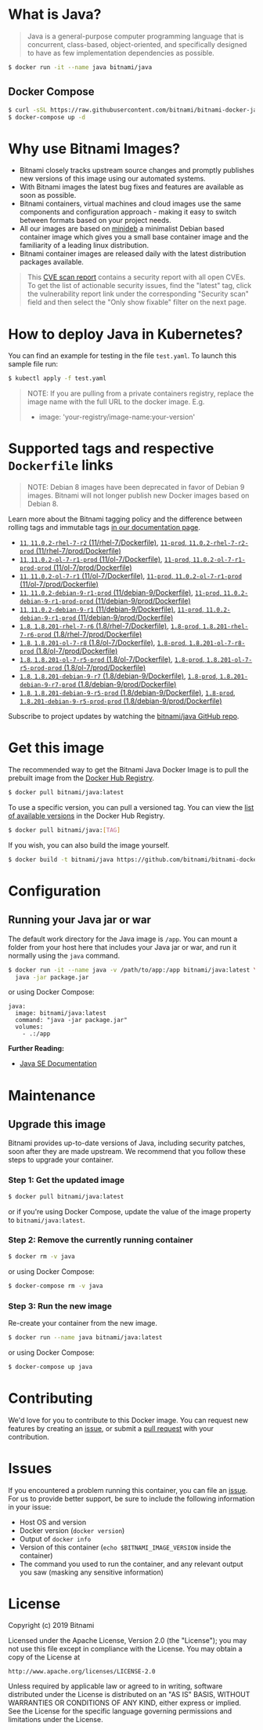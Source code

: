 # What is Java?

> Java is a general-purpose computer programming language that is concurrent, class-based, object-oriented, and specifically designed to have as few implementation dependencies as possible.

```bash
$ docker run -it --name java bitnami/java
```

## Docker Compose

```bash
$ curl -sSL https://raw.githubusercontent.com/bitnami/bitnami-docker-java/master/docker-compose.yml > docker-compose.yml
$ docker-compose up -d
```

# Why use Bitnami Images?

* Bitnami closely tracks upstream source changes and promptly publishes new versions of this image using our automated systems.
* With Bitnami images the latest bug fixes and features are available as soon as possible.
* Bitnami containers, virtual machines and cloud images use the same components and configuration approach - making it easy to switch between formats based on your project needs.
* All our images are based on [minideb](https://github.com/bitnami/minideb) a minimalist Debian based container image which gives you a small base container image and the familiarity of a leading linux distribution.
* Bitnami container images are released daily with the latest distribution packages available.


> This [CVE scan report](https://quay.io/repository/bitnami/java?tab=tags) contains a security report with all open CVEs. To get the list of actionable security issues, find the "latest" tag, click the vulnerability report link under the corresponding "Security scan" field and then select the "Only show fixable" filter on the next page.

# How to deploy Java in Kubernetes?

You can find an example for testing in the file `test.yaml`. To launch this sample file run:

```bash
$ kubectl apply -f test.yaml
```

> NOTE: If you are pulling from a private containers registry, replace the image name with the full URL to the docker image. E.g.
>
> - image: 'your-registry/image-name:your-version'

# Supported tags and respective `Dockerfile` links

> NOTE: Debian 8 images have been deprecated in favor of Debian 9 images. Bitnami will not longer publish new Docker images based on Debian 8.

Learn more about the Bitnami tagging policy and the difference between rolling tags and immutable tags [in our documentation page](https://docs.bitnami.com/containers/how-to/understand-rolling-tags-containers/).


- [`11`, `11.0.2-rhel-7-r2` (11/rhel-7/Dockerfile)](https://github.com/bitnami/bitnami-docker-java/blob/11.0.2-rhel-7-r2/11/rhel-7/Dockerfile), [`11-prod`, `11.0.2-rhel-7-r2-prod` (11/rhel-7/prod/Dockerfile)](https://github.com/bitnami/bitnami-docker-java/blob/11.0.2-rhel-7-r2/11/rhel-7/prod/Dockerfile)
- [`11`, `11.0.2-ol-7-r1-prod` (11/ol-7/Dockerfile)](https://github.com/bitnami/bitnami-docker-java/blob/11.0.2-ol-7-r1-prod/11/ol-7/Dockerfile), [`11-prod`, `11.0.2-ol-7-r1-prod-prod` (11/ol-7/prod/Dockerfile)](https://github.com/bitnami/bitnami-docker-java/blob/11.0.2-ol-7-r1-prod/11/ol-7/prod/Dockerfile)
- [`11`, `11.0.2-ol-7-r1` (11/ol-7/Dockerfile)](https://github.com/bitnami/bitnami-docker-java/blob/11.0.2-ol-7-r1/11/ol-7/Dockerfile), [`11-prod`, `11.0.2-ol-7-r1-prod` (11/ol-7/prod/Dockerfile)](https://github.com/bitnami/bitnami-docker-java/blob/11.0.2-ol-7-r1/11/ol-7/prod/Dockerfile)
- [`11`, `11.0.2-debian-9-r1-prod` (11/debian-9/Dockerfile)](https://github.com/bitnami/bitnami-docker-java/blob/11.0.2-debian-9-r1-prod/11/debian-9/Dockerfile), [`11-prod`, `11.0.2-debian-9-r1-prod-prod` (11/debian-9/prod/Dockerfile)](https://github.com/bitnami/bitnami-docker-java/blob/11.0.2-debian-9-r1-prod/11/debian-9/prod/Dockerfile)
- [`11`, `11.0.2-debian-9-r1` (11/debian-9/Dockerfile)](https://github.com/bitnami/bitnami-docker-java/blob/11.0.2-debian-9-r1/11/debian-9/Dockerfile), [`11-prod`, `11.0.2-debian-9-r1-prod` (11/debian-9/prod/Dockerfile)](https://github.com/bitnami/bitnami-docker-java/blob/11.0.2-debian-9-r1/11/debian-9/prod/Dockerfile)
- [`1.8`, `1.8.201-rhel-7-r6` (1.8/rhel-7/Dockerfile)](https://github.com/bitnami/bitnami-docker-java/blob/1.8.201-rhel-7-r6/1.8/rhel-7/Dockerfile), [`1.8-prod`, `1.8.201-rhel-7-r6-prod` (1.8/rhel-7/prod/Dockerfile)](https://github.com/bitnami/bitnami-docker-java/blob/1.8.201-rhel-7-r6/1.8/rhel-7/prod/Dockerfile)
- [`1.8`, `1.8.201-ol-7-r8` (1.8/ol-7/Dockerfile)](https://github.com/bitnami/bitnami-docker-java/blob/1.8.201-ol-7-r8/1.8/ol-7/Dockerfile), [`1.8-prod`, `1.8.201-ol-7-r8-prod` (1.8/ol-7/prod/Dockerfile)](https://github.com/bitnami/bitnami-docker-java/blob/1.8.201-ol-7-r8/1.8/ol-7/prod/Dockerfile)
- [`1.8`, `1.8.201-ol-7-r5-prod` (1.8/ol-7/Dockerfile)](https://github.com/bitnami/bitnami-docker-java/blob/1.8.201-ol-7-r5-prod/1.8/ol-7/Dockerfile), [`1.8-prod`, `1.8.201-ol-7-r5-prod-prod` (1.8/ol-7/prod/Dockerfile)](https://github.com/bitnami/bitnami-docker-java/blob/1.8.201-ol-7-r5-prod/1.8/ol-7/prod/Dockerfile)
- [`1.8`, `1.8.201-debian-9-r7` (1.8/debian-9/Dockerfile)](https://github.com/bitnami/bitnami-docker-java/blob/1.8.201-debian-9-r7/1.8/debian-9/Dockerfile), [`1.8-prod`, `1.8.201-debian-9-r7-prod` (1.8/debian-9/prod/Dockerfile)](https://github.com/bitnami/bitnami-docker-java/blob/1.8.201-debian-9-r7/1.8/debian-9/prod/Dockerfile)
- [`1.8`, `1.8.201-debian-9-r5-prod` (1.8/debian-9/Dockerfile)](https://github.com/bitnami/bitnami-docker-java/blob/1.8.201-debian-9-r5-prod/1.8/debian-9/Dockerfile), [`1.8-prod`, `1.8.201-debian-9-r5-prod-prod` (1.8/debian-9/prod/Dockerfile)](https://github.com/bitnami/bitnami-docker-java/blob/1.8.201-debian-9-r5-prod/1.8/debian-9/prod/Dockerfile)

Subscribe to project updates by watching the [bitnami/java GitHub repo](https://github.com/bitnami/bitnami-docker-java).

# Get this image

The recommended way to get the Bitnami Java Docker Image is to pull the prebuilt image from the [Docker Hub Registry](https://hub.docker.com/r/bitnami/java).

```bash
$ docker pull bitnami/java:latest
```

To use a specific version, you can pull a versioned tag. You can view the [list of available versions](https://hub.docker.com/r/bitnami/java/tags/) in the Docker Hub Registry.

```bash
$ docker pull bitnami/java:[TAG]
```

If you wish, you can also build the image yourself.

```bash
$ docker build -t bitnami/java https://github.com/bitnami/bitnami-docker-java.git
```

# Configuration

## Running your Java jar or war

The default work directory for the Java image is `/app`. You can mount a folder from your host here that includes your Java jar or war, and run it normally using the `java` command.

```bash
$ docker run -it --name java -v /path/to/app:/app bitnami/java:latest \
  java -jar package.jar
```

or using Docker Compose:

```
java:
  image: bitnami/java:latest
  command: "java -jar package.jar"
  volumes:
    - .:/app
```

**Further Reading:**

  - [Java SE Documentation](https://docs.oracle.com/javase/8/docs/api/)

# Maintenance

## Upgrade this image

Bitnami provides up-to-date versions of Java, including security patches, soon after they are made upstream. We recommend that you follow these steps to upgrade your container.

### Step 1: Get the updated image

```bash
$ docker pull bitnami/java:latest
```

or if you're using Docker Compose, update the value of the image property to `bitnami/java:latest`.

### Step 2: Remove the currently running container

```bash
$ docker rm -v java
```

or using Docker Compose:

```bash
$ docker-compose rm -v java
```

### Step 3: Run the new image

Re-create your container from the new image.

```bash
$ docker run --name java bitnami/java:latest
```

or using Docker Compose:

```bash
$ docker-compose up java
```

# Contributing

We'd love for you to contribute to this Docker image. You can request new features by creating an [issue](https://github.com/bitnami/bitnami-docker-java/issues), or submit a [pull request](https://github.com/bitnami/bitnami-docker-java/pulls) with your contribution.

# Issues

If you encountered a problem running this container, you can file an [issue](https://github.com/bitnami/bitnami-docker-java/issues). For us to provide better support, be sure to include the following information in your issue:

- Host OS and version
- Docker version (`docker version`)
- Output of `docker info`
- Version of this container (`echo $BITNAMI_IMAGE_VERSION` inside the container)
- The command you used to run the container, and any relevant output you saw (masking any sensitive
information)

# License

Copyright (c) 2019 Bitnami

Licensed under the Apache License, Version 2.0 (the "License");
you may not use this file except in compliance with the License.
You may obtain a copy of the License at

    http://www.apache.org/licenses/LICENSE-2.0

Unless required by applicable law or agreed to in writing, software
distributed under the License is distributed on an "AS IS" BASIS,
WITHOUT WARRANTIES OR CONDITIONS OF ANY KIND, either express or implied.
See the License for the specific language governing permissions and
limitations under the License.
